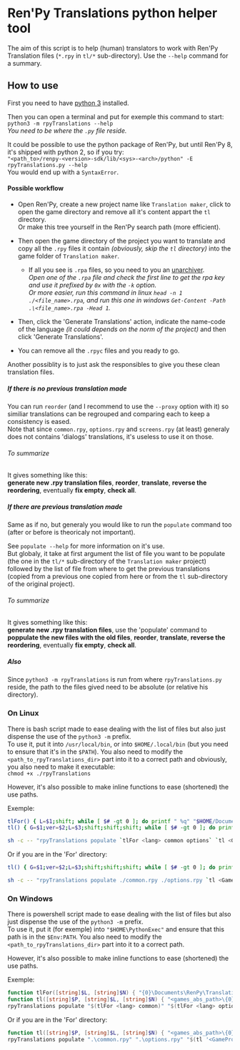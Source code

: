 # Ren'Py Translations python helper tool

The aim of this script is to help (human) translators to work with Ren'Py Translation files (`*.rpy` in `tl∕*` sub-directory).
Use the `--help` command for a summary.

## How to use

First you need to have [python 3](https://www.python.org/) installed.

Then you can open a terminal and put for exemple this command to start:  
`python3 -m rpyTranslations --help`  
_*You need to be where the `.py` file reside.*_

It could be possible to use the python package of Ren'Py, but until Ren'Py 8, it's shipped with python 2, so if you try:  
`"<path_to>/renpy-<version>-sdk/lib/<sys>-<arch>/python" -E rpyTranslations.py --help`  
You would end up with a `SyntaxError`.

#### Possible workflow

* Open Ren'Py, create a new project name like `Translation maker`, click to open the game directory and remove all it's content appart the `tl` directory.  
  Or make this tree yourself in the Ren'Py search path (more efficient).
* Then open the game directory of the project you want to translate and copy all the `.rpy` files it contain _*(obviously, skip the `tl` directory)*_ into the game folder of `Translation maker`.
    * If all you see is `.rpa` files, so you need to you an [unarchiver](https://github.com/Lattyware/unrpa).  
      _*Open one of the `.rpa` file and check the first line to get the rpa key and use it prefixed by `0x` with the `-k` option.*_  
      _*Or more easier, run this command in linux `head -n 1 ./<file_name>.rpa`, and run this one in windows `Get-Content -Path .\<file_name>.rpa -Head 1`.*_

* Then, click the 'Generate Translations' action, indicate the name-code of the language _*(it could depends on the norm of the project)*_ and then click 'Generate Translations'.
* You can remove all the `.rpyc` files and you ready to go.

Another possiblity is to just ask the responsibles to give you these clean translation files.

##### If there is no previous translation made

You can run `reorder` (and I recommend to use the `--proxy` option with it) so similiar translations can be regrouped and comparing each to keep a consistency is eased.  
Note that since `common.rpy`, `options.rpy` and `screens.rpy` (at least) generaly does not contains 'dialogs' translations, it's useless to use it on those.

###### To summarize

It gives something like this:  
**generate new .rpy translation files**, **reorder**, **translate**, **reverse the reordering**, eventually **fix empty**, **check all**.

##### If there are previous translation made

Same as if no, but generaly you would like to run the `populate` command too (after or before is theoricaly not important).

See `populate --help` for more information on it's use.  
But globaly, it take at first argument the list of file you want to be populate (the one in the `tl/*` sub-directory of the `Translation maker` project) followed by the list of file from where to get the previous translations (copied from a previous one copied from here or from the `tl` sub-directory of the original project).

###### To summarize

It gives something like this:  
**generate new .rpy translation files**, use the 'populate' command to **poppulate the new files with the old files**, **reorder**, **translate**, **reverse the reordering**, eventually **fix empty**, **check all**.

##### Also

Since `python3 -m rpyTranslations` is run from where `rpyTranslations.py` reside, the path to the files gived need to be absolute (or relative his directory).

### On Linux

There is bash script made to ease dealing with the list of files but also just dispense the use of the `python3 -m` prefix.  
To use it, put it into `/usr/local/bin`, or into `$HOME/.local/bin` (but you need to ensure that it's in the `$PATH`). You also need to modify the `<path_to_rpyTranslations_dir>` part into it to a correct path and obviously, you also need to make it executable:  
`chmod +x ./rpyTranslations`

However, it's also possible to make inline functions to ease (shortened) the use paths.

Exemple:
```sh
tlFor() { L=$1;shift; while [ $# -gt 0 ]; do printf " %q" "$HOME/Documents/Ren'Py/Translation maker/game/tl/$L/$1.rpy"; shift; done; }
tl() { G=$1;ver=$2;L=$3;shift;shift;shift; while [ $# -gt 0 ]; do printf " %q" "<games_abs_path>/$G/$ver/game/tl/$L/$1.rpy"; shift; done; }

sh -c -- "rpyTranslations populate `tlFor <lang> common options` `tl <GameProject> <version> <lang> common options`"
```
Or if you are in the 'For' directory:
```sh
tl() { G=$1;ver=$2;L=$3;shift;shift;shift; while [ $# -gt 0 ]; do printf " %q" "<games_abs_path>/$G/$ver/game/tl/$L/$1.rpy"; shift; done; }

sh -c -- "rpyTranslations populate ./common.rpy ./options.rpy `tl <GameProject> <version> <lang> common options`"
```

### On Windows

There is powershell script made to ease dealing with the list of files but also just dispense the use of the `python3 -m` prefix.  
To use it, put it (for exemple) into `"$HOME\PythonExec"` and ensure that this path is in the `$Env:PATH`. You also need to modify the `<path_to_rpyTranslations_dir>` part into it to a correct path.

However, it's also possible to make inline functions to ease (shortened) the use paths.

Exemple:
```powershell
function tlFor([string]$L, [string]$N) { "{0}\Documents\RenPy\Translation maker\game\tl\{1}\{2}.rpy" -f $HOME, $L, $N }
function tl([string]$P, [string]$L, [string]$N) { "<games_abs_path>\{0}\game\tl\{1}\{2}.rpy" -f $P, $L, $N }
rpyTranslations populate "$(tlFor <lang> common)" "$(tlFor <lang> options)" "$(tl '<GameProject>\<version>' <lang> common)" "$(tl '<GameProject>\<version>' <lang> options)"
```
Or if you are in the 'For' directory:
```powershell
function tl([string]$P, [string]$L, [string]$N) { "<games_abs_path>\{0}\game\tl\{1}\{2}.rpy" -f $P, $L, $N }
rpyTranslations populate ".\common.rpy" ".\options.rpy" "$(tl '<GameProject>\<version>' <lang> common)" "$(tl '<GameProject>\<version>' <lang> options)"
```
